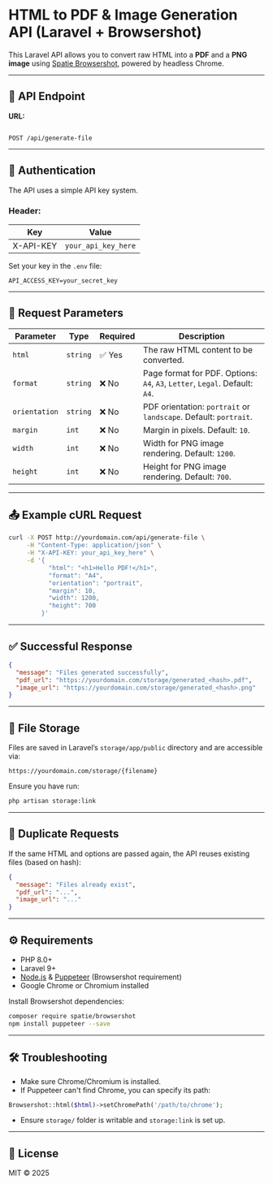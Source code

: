 
# HTML to PDF & Image Generation API (Laravel + Browsershot)

This Laravel API allows you to convert raw HTML into a **PDF** and a **PNG image** using [Spatie Browsershot](https://github.com/spatie/browsershot), powered by headless Chrome.

---

## 🚀 API Endpoint

**URL:**  
```

POST /api/generate-file

````

---

## 🔐 Authentication

The API uses a simple API key system.

### Header:

| Key        | Value               |
|------------|---------------------|
| X-API-KEY  | `your_api_key_here` |

Set your key in the `.env` file:

```env
API_ACCESS_KEY=your_secret_key
````

---

## 📝 Request Parameters

| Parameter     | Type     | Required | Description                                                                 |
| ------------- | -------- | -------- | --------------------------------------------------------------------------- |
| `html`        | `string` | ✅ Yes    | The raw HTML content to be converted.                                       |
| `format`      | `string` | ❌ No     | Page format for PDF. Options: `A4`, `A3`, `Letter`, `Legal`. Default: `A4`. |
| `orientation` | `string` | ❌ No     | PDF orientation: `portrait` or `landscape`. Default: `portrait`.            |
| `margin`      | `int`    | ❌ No     | Margin in pixels. Default: `10`.                                            |
| `width`       | `int`    | ❌ No     | Width for PNG image rendering. Default: `1200`.                             |
| `height`      | `int`    | ❌ No     | Height for PNG image rendering. Default: `700`.                             |

---

## 📤 Example cURL Request

```bash
curl -X POST http://yourdomain.com/api/generate-file \
     -H "Content-Type: application/json" \
     -H "X-API-KEY: your_api_key_here" \
     -d '{
           "html": "<h1>Hello PDF!</h1>",
           "format": "A4",
           "orientation": "portrait",
           "margin": 10,
           "width": 1200,
           "height": 700
         }'
```

---

## ✅ Successful Response

```json
{
  "message": "Files generated successfully",
  "pdf_url": "https://yourdomain.com/storage/generated_<hash>.pdf",
  "image_url": "https://yourdomain.com/storage/generated_<hash>.png"
}
```

---

## 📁 File Storage

Files are saved in Laravel’s `storage/app/public` directory and are accessible via:

```
https://yourdomain.com/storage/{filename}
```

Ensure you have run:

```bash
php artisan storage:link
```

---

## 🔄 Duplicate Requests

If the same HTML and options are passed again, the API reuses existing files (based on hash):

```json
{
  "message": "Files already exist",
  "pdf_url": "...",
  "image_url": "..."
}
```

---

## ⚙️ Requirements

* PHP 8.0+
* Laravel 9+
* [Node.js](https://nodejs.org/) & [Puppeteer](https://pptr.dev/) (Browsershot requirement)
* Google Chrome or Chromium installed

Install Browsershot dependencies:

```bash
composer require spatie/browsershot
npm install puppeteer --save
```

---

## 🛠 Troubleshooting

* Make sure Chrome/Chromium is installed.
* If Puppeteer can't find Chrome, you can specify its path:

```php
Browsershot::html($html)->setChromePath('/path/to/chrome');
```

* Ensure `storage/` folder is writable and `storage:link` is set up.

---

## 📄 License

MIT © 2025

